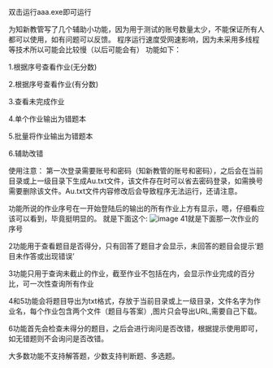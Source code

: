 双击运行aaa.exe即可运行

为知新教管写了几个辅助小功能，因为用于测试的账号数量太少，不能保证所有人都可以使用，如有问题可以反馈。
程序运行速度受网速影响，因为未采用多线程等技术所以可能会比较慢（以后可能会有）
功能如下：

1.根据序号查看作业(无分数) 

2.根据序号查看作业(有分数) 

3.查看未完成作业 

4.单个作业输出为错题本 

5.批量将作业输出为错题本 

6.辅助改错 

使用注意：
第一次登录需要账号和密码（知新教管的账号和密码），之后会在当前目录或上一级目录下生成Au.txt文件，该文件存在时可以省去密码登录，如需换号需要删除该文件。Au.txt文件内容修改后会导致程序无法运行，还请注意。

功能所说的作业序号在一开始登陆后的输出的所有作业上方有显示，嗯，仔细看应该可以看到，毕竟挺明显的。
就是下面这个:
![image](https://user-images.githubusercontent.com/101615590/170985856-46a9222b-3685-4ebb-bd12-29ae0b2f7be8.png)
41就是下面那一次作业的序号


2功能用于查看题目是否得分，只有回答了题目才会显示，未回答的题目会提示‘题目未作答或出现错误’

3功能只用于查询未截止的作业，截至作业不包括在内，会显示作业完成的百分比，可一次性查询所有作业

4和5功能会将题目导出为txt格式，存放于当前目录或上一级目录，文件名字为作业名，每个作业包含两个文件（题目与答案）,图片只会导出URL,需要自己下载。

6功能首先会检查未得分的题目，之后会进行询问是否改错，根据提示使用即可，如无错题则不会询问是否改错。

大多数功能不支持解答题，少数支持判断题、多选题。


